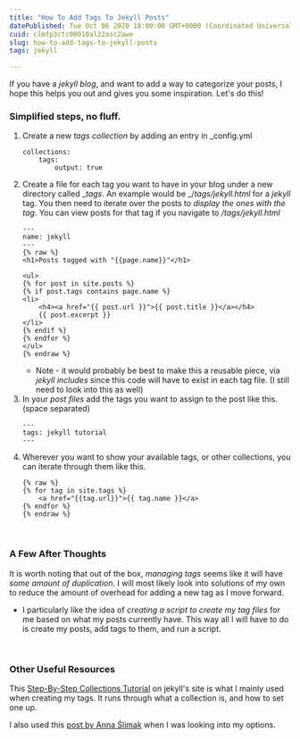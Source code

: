 ```yaml
---
title: "How To Add Tags To Jekyll Posts"
datePublished: Tue Oct 06 2020 18:00:00 GMT+0000 (Coordinated Universal Time)
cuid: clmfp3ctc00010al22asc2awe
slug: how-to-add-tags-to-jekyll-posts
tags: jekyll

---
```


If you have a _jekyll blog_, and want to add a way to categorize your posts, I hope this helps you out and gives  you some inspiration.  Let's do this!

### Simplified steps, no fluff.
1. Create a new _tags collection_ by adding an entry in _config.yml
    ```
    collections:
        tags:
            output: true
    ```
1. Create a file for each tag you want to have in your blog under a new directory called __tags_.  An example would be _/_tags/jekyll.html_ for a _jekyll_ tag.  You then need to iterate over the posts to _display the ones with the tag_.  You can view posts for that tag if you navigate to _/tags/jekyll.html_
    ```
    ---
    name: jekyll
    ---
    {% raw %}
    <h1>Posts tagged with "{{page.name}}"</h1>

    <ul>
    {% for post in site.posts %}
    {% if post.tags contains page.name %}
    <li>
        <h4><a href="{{ post.url }}">{{ post.title }}</a></h4>
        {{ post.excerpt }}
    </li>
    {% endif %}
    {% endfor %}
    </ul>
    {% endraw %}
    ```
    * Note - it would probably be best to make this a reusable piece, via _jekyll includes_ since this code will have to exist in each tag file. (I still need to look into this as well)
1. In your _post files_ add the tags you want to assign to the post like this.  (space separated)
    ```
    ---
    tags: jekyll tutorial
    ---
    ```
1. Wherever you want to show your available tags, or other collections, you can iterate through them like this.
    ```
    {% raw %}
    {% for tag in site.tags %}
        <a href="{{tag.url}}">{{ tag.name }}</a>
    {% endfor %}
    {% endraw %}
    ```

&nbsp;
### A Few After Thoughts

It is worth noting that out of the box, _managing tags_ seems like it will have _some amount of duplication_.  I will most likely look into solutions of my own to reduce the amount of overhead for adding a new tag as I move forward.
* I particularly like the idea of _creating a script to create my tag files_ for me based on what my posts currently have.  This way all I will have to do is create my posts, add tags to them, and run a script.

&nbsp;
### Other Useful Resources

This [Step-By-Step Collections Tutorial](https://jekyllrb.com/docs/step-by-step/09-collections/) on jekyll's site is what I mainly used when creating my tags.  It runs through what a collection is, and how to set one up.

I also used this [post by Anna Ślimak](https://blog.lunarlogic.io/2019/managing-tags-in-jekyll-blog-easily/) when I was looking into my options.